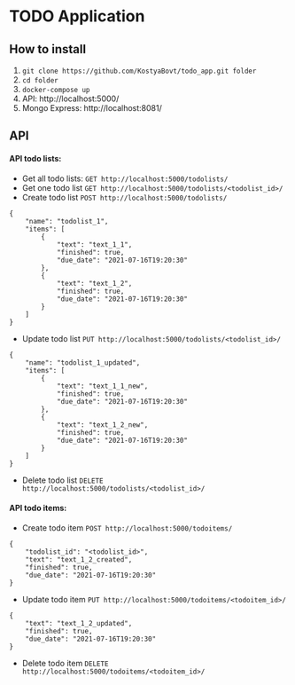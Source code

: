 # TODO Application


## How to install

1. `git clone https://github.com/KostyaBovt/todo_app.git folder`
2. `cd folder`
3. `docker-compose up`
4. API: http://localhost:5000/
5. Mongo Express: http://localhost:8081/


## API 

#### API todo lists: 

* Get all todo lists: `GET http://localhost:5000/todolists/`
* Get one todo list `GET http://localhost:5000/todolists/<todolist_id>/`
* Create todo list `POST http://localhost:5000/todolists/`
```
{
    "name": "todolist_1",
    "items": [
        {
            "text": "text_1_1",
            "finished": true,
            "due_date": "2021-07-16T19:20:30"
        },
        {
            "text": "text_1_2",
            "finished": true,
            "due_date": "2021-07-16T19:20:30"
        }
    ]
}
```
* Update todo list `PUT http://localhost:5000/todolists/<todolist_id>/`
```
{
    "name": "todolist_1_updated",
    "items": [
        {
            "text": "text_1_1_new",
            "finished": true,
            "due_date": "2021-07-16T19:20:30"
        },
        {
            "text": "text_1_2_new",
            "finished": true,
            "due_date": "2021-07-16T19:20:30"
        }
    ]
}
```
* Delete todo list `DELETE http://localhost:5000/todolists/<todolist_id>/`

#### API todo items: 

* Create todo item `POST http://localhost:5000/todoitems/`
```
{
    "todolist_id": "<todolist_id>",
    "text": "text_1_2_created",
    "finished": true,
    "due_date": "2021-07-16T19:20:30"
}
```
* Update todo item `PUT http://localhost:5000/todoitems/<todoitem_id>/`
```
{
    "text": "text_1_2_updated",
    "finished": true,
    "due_date": "2021-07-16T19:20:30"
}
```
* Delete todo item `DELETE http://localhost:5000/todoitems/<todoitem_id>/`
